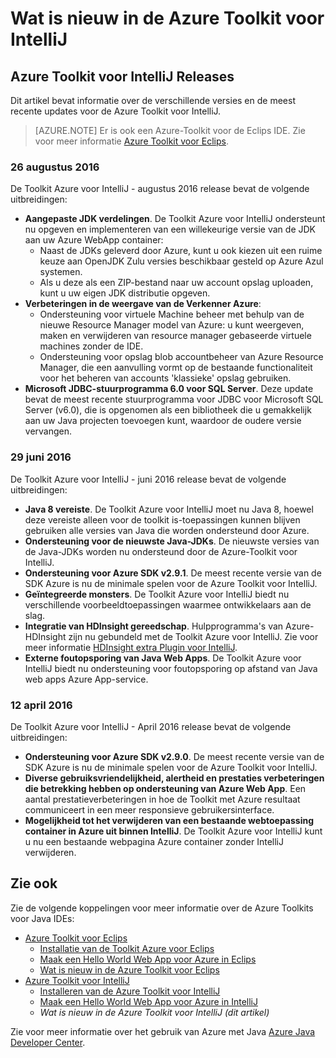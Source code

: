 <properties
    pageTitle="Wat is nieuw in de Azure Toolkit voor IntelliJ | Microsoft Azure"
    description="Meer informatie over de nieuwste functies in de Azure-Toolkit voor IntelliJ."
    services=""
    documentationCenter="java"
    authors="rmcmurray"
    manager="wpickett"
    editor=""/>

<tags
    ms.service="multiple"
    ms.workload="na"
    ms.tgt_pltfrm="multiple"
    ms.devlang="Java"
    ms.topic="article"
    ms.date="08/26/2016" 
    ms.author="robmcm;asirveda;martinsawicki"/>

# <a name="whats-new-in-the-azure-toolkit-for-intellij"></a>Wat is nieuw in de Azure Toolkit voor IntelliJ

## <a name="azure-toolkit-for-intellij-releases"></a>Azure Toolkit voor IntelliJ Releases

Dit artikel bevat informatie over de verschillende versies en de meest recente updates voor de Azure Toolkit voor IntelliJ.

> [AZURE.NOTE] Er is ook een Azure-Toolkit voor de Eclips IDE. Zie voor meer informatie [Azure Toolkit voor Eclips].

### <a name="august-26-2016"></a>26 augustus 2016

De Toolkit Azure voor IntelliJ - augustus 2016 release bevat de volgende uitbreidingen:

* **Aangepaste JDK verdelingen**. De Toolkit Azure voor IntelliJ ondersteunt nu opgeven en implementeren van een willekeurige versie van de JDK aan uw Azure WebApp container:
  - Naast de JDKs geleverd door Azure, kunt u ook kiezen uit een ruime keuze aan OpenJDK Zulu versies beschikbaar gesteld op Azure Azul systemen.
  - Als u deze als een ZIP-bestand naar uw account opslag uploaden, kunt u uw eigen JDK distributie opgeven.
* **Verbeteringen in de weergave van de Verkenner Azure**:
  - Ondersteuning voor virtuele Machine beheer met behulp van de nieuwe Resource Manager model van Azure: u kunt weergeven, maken en verwijderen van resource manager gebaseerde virtuele machines zonder de IDE.
  - Ondersteuning voor opslag blob accountbeheer van Azure Resource Manager, die een aanvulling vormt op de bestaande functionaliteit voor het beheren van accounts 'klassieke' opslag gebruiken.
* **Microsoft JDBC-stuurprogramma 6.0 voor SQL Server**. Deze update bevat de meest recente stuurprogramma voor JDBC voor Microsoft SQL Server (v6.0), die is opgenomen als een bibliotheek die u gemakkelijk aan uw Java projecten toevoegen kunt, waardoor de oudere versie vervangen.

### <a name="june-29-2016"></a>29 juni 2016

De Toolkit Azure voor IntelliJ - juni 2016 release bevat de volgende uitbreidingen:

* **Java 8 vereiste**. De Toolkit Azure voor IntelliJ moet nu Java 8, hoewel deze vereiste alleen voor de toolkit is-toepassingen kunnen blijven gebruiken alle versies van Java die worden ondersteund door Azure.
* **Ondersteuning voor de nieuwste Java-JDKs**. De nieuwste versies van de Java-JDKs worden nu ondersteund door de Azure-Toolkit voor IntelliJ.
* **Ondersteuning voor Azure SDK v2.9.1**. De meest recente versie van de SDK Azure is nu de minimale spelen voor de Azure Toolkit voor IntelliJ.
* **Geïntegreerde monsters**. De Toolkit Azure voor IntelliJ biedt nu verschillende voorbeeldtoepassingen waarmee ontwikkelaars aan de slag.
* **Integratie van HDInsight gereedschap**. Hulpprogramma's van Azure-HDInsight zijn nu gebundeld met de Toolkit Azure voor IntelliJ. Zie voor meer informatie [HDInsight extra Plugin voor IntelliJ].
* **Externe foutopsporing van Java Web Apps**. De Toolkit Azure voor IntelliJ biedt nu ondersteuning voor foutopsporing op afstand van Java web apps Azure App-service.

### <a name="april-12-2016"></a>12 april 2016

De Toolkit Azure voor IntelliJ - April 2016 release bevat de volgende uitbreidingen:

* **Ondersteuning voor Azure SDK v2.9.0**. De meest recente versie van de SDK Azure is nu de minimale spelen voor de Azure Toolkit voor IntelliJ.
* **Diverse gebruiksvriendelijkheid, alertheid en prestaties verbeteringen die betrekking hebben op ondersteuning van Azure Web App**. Een aantal prestatieverbeteringen in hoe de Toolkit met Azure resultaat communiceert in een meer responsieve gebruikersinterface.
* **Mogelijkheid tot het verwijderen van een bestaande webtoepassing container in Azure uit binnen IntelliJ**. De Toolkit Azure voor IntelliJ kunt u nu een bestaande webpagina Azure container zonder IntelliJ verwijderen.

## <a name="see-also"></a>Zie ook ##

Zie de volgende koppelingen voor meer informatie over de Azure Toolkits voor Java IDEs:

- [Azure Toolkit voor Eclips]
  - [Installatie van de Toolkit Azure voor Eclips]
  - [Maak een Hello World Web App voor Azure in Eclips]
  - [Wat is nieuw in de Azure Toolkit voor Eclips]
- [Azure Toolkit voor IntelliJ]
  - [Installeren van de Azure Toolkit voor IntelliJ]
  - [Maak een Hello World Web App voor Azure in IntelliJ]
  - *Wat is nieuw in de Azure Toolkit voor IntelliJ (dit artikel)*

Zie voor meer informatie over het gebruik van Azure met Java [Azure Java Developer Center].

<!-- URL List -->

[Azure Toolkit voor Eclips]: ./azure-toolkit-for-eclipse.md
[Azure Toolkit voor IntelliJ]: ./azure-toolkit-for-intellij.md
[Maak een Hello World Web App voor Azure in Eclips]: ./app-service-web/app-service-web-eclipse-create-hello-world-web-app.md
[Maak een Hello World Web App voor Azure in IntelliJ]: ./app-service-web/app-service-web-intellij-create-hello-world-web-app.md
[Installatie van de Toolkit Azure voor Eclips]: ./azure-toolkit-for-eclipse-installation.md
[Installeren van de Azure Toolkit voor IntelliJ]: ./azure-toolkit-for-intellij-installation.md
[Wat is nieuw in de Azure Toolkit voor Eclips]: ./azure-toolkit-for-eclipse-whats-new.md
[What's New in the Azure Toolkit for IntelliJ]: ./azure-toolkit-for-intellij-whats-new.md

[Azure Java Developer Center]: http://go.microsoft.com/fwlink/?LinkID=699547

[HDInsight extra Plugin voor IntelliJ]: ./hdinsight/hdinsight-apache-spark-intellij-tool-plugin.md
